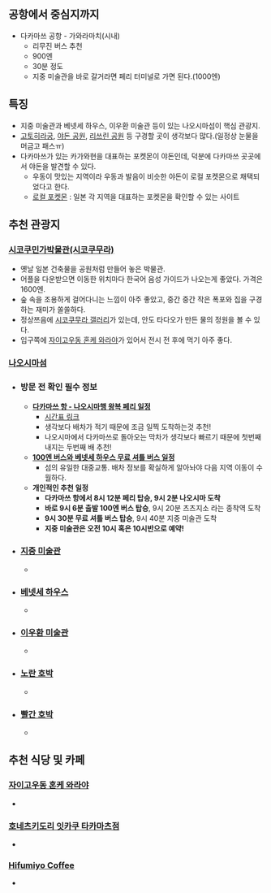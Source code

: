 ## 공항에서 중심지까지
- 다카마쓰 공항 - 가와라마치(시내)
  - 리무진 버스 추천
  - 900엔
  - 30분 정도
  - 지중 미술관을 바로 갈거라면 페리 터미널로 가면 된다.(1000엔)

## 특징
- 지중 미술관과 베넷세 하우스, 이우환 미술관 등이 있는 나오시마섬이 핵심 관광지.
- [고토히라궁](https://maps.app.goo.gl/MMfHEtPsz3NaYbxs9), [야돈 공원](https://maps.app.goo.gl/CpXKhS1DC8B8qW2VA), 
[리쓰린 공원](https://maps.app.goo.gl/hnBfMgmeRBEnc9QC9) 등 구경할 곳이 생각보다 많다.(일정상 눈물을 머금고 패스ㅠ)
- 다카마쓰가 있는 카가와현을 대표하는 포켓몬이 야돈인데, 덕분에 다카마쓰 곳곳에서 야돈을 발견할 수 있다.
  - 우동이 맛있는 지역이라 우동과 발음이 비슷한 야돈이 로컬 포켓몬으로 채택되었다고 한다.
  - [로컬 포켓몬](https://local.pokemon.jp/ko/) : 일본 각 지역을 대표하는 포켓몬을 확인할 수 있는 사이트

## 추천 관광지

### [시코쿠민가박물관(시코쿠무라)](https://maps.app.goo.gl/DNezQqy5WQdat3wE8)

- 옛날 일본 건축물을 공원처럼 만들어 놓은 박물관.
- 어플을 다운받으면 이동한 위치마다 한국어 음성 가이드가 나오는게 좋았다. 가격은 1600엔.
- 숲 속을 조용하게 걸어다니는 느낌이 아주 좋았고, 중간 중간 작은 폭포와 집을 구경하는 재미가 쏠쏠하다.
- 정상쯔음에 [시코쿠무라 갤러리](https://maps.app.goo.gl/x2Jh9bN12c8aeHis8)가 있는데, 안도 타다오가 만든 물의 정원을 볼 수 있다.
- 입구쪽에 [자이고우동 혼케 와라야](https://maps.app.goo.gl/AuKFwA3eAPQCcbRi8)가 있어서 전시 전 후에 먹기 아주 좋다.

### [나오시마섬](https://naoshima.net/)
- ### 방문 전 확인 필수 정보
  - **[다카마쓰 항 - 나오시마행 왕복 페리 일정](https://maps.app.goo.gl/FNwwV1sXHJ9FW1Rh7)**
    - [시간표 링크](https://www.shikokukisen.com/instant/#route01)
    - 생각보다 배차가 적기 때문에 조금 일찍 도착하는것 추천!
    - 나오시마에서 다카마쓰로 돌아오는 막차가 생각보다 빠르기 때문에 첫번째 내지는 두번째 배 추천!
  - **[100엔 버스와 베넷세 하우스 무료 셔틀 버스 일정](https://naoshima.net/wp-content/uploads/2021/12/4563647f03e0ac43f54a265e4a42cad2.pdf)**
    - 섬의 유일한 대중교통. 배차 정보를 확실하게 알아놔야 다음 지역 이동이 수월하다.
  - **개인적인 추천 일정**
    - **다카마쓰 항에서 8시 12분 페리 탑승, 9시 2분 나오시마 도착**
    - **바로 9시 6분 출발 100엔 버스 탑승**, 9시 20분 츠츠지소 라는 종착역 도착
    - **9시 30분 무료 셔틀 버스 탑승**, 9시 40분 지중 미술관 도착
    - **지중 미술관은 오전 10시 혹은 10시반으로 예약!**

- ### [지중 미술관](https://maps.app.goo.gl/GGprvPYKpsEhrHkw7)
  -

- ### [베넷세 하우스](https://maps.app.goo.gl/sqmKUnwizZhccamCA)
  -

- ### [이우환 미술관](https://maps.app.goo.gl/ANexwNEEbarejkPJ9)
  - 

- ### [노란 호박](https://maps.app.goo.gl/4Yt5N5bRBTHTAZnB7)
  - 

- ### [빨간 호박](https://maps.app.goo.gl/Xw53nYFGz9w2HRta9)
  - 

## 추천 식당 및 카페

### [자이고우동 혼케 와라야](https://maps.app.goo.gl/AuKFwA3eAPQCcbRi8)
- 

### [호네츠키도리 잇카쿠 타카마츠점](https://maps.app.goo.gl/TBtmxXxLHoKoHM4N8)
-

### [Hifumiyo Coffee](https://maps.app.goo.gl/PuDL6h5jszwemhSG8)
- 